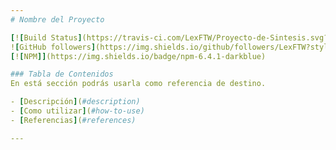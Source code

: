 ```yaml
---
# Nombre del Proyecto

[![Build Status](https://travis-ci.com/LexFTW/Proyecto-de-Sintesis.svg?token=MqDraeHyBKs8z6NLK61F&branch=master)](https://travis-ci.com/LexFTW/Proyecto-de-Sintesis)
![GitHub followers](https://img.shields.io/github/followers/LexFTW?style=social)
[![NPM]](https://img.shields.io/badge/npm-6.4.1-darkblue)

### Tabla de Contenidos
En está sección podrás usarla como referencia de destino.

- [Descripción](#description)
- [Como utilizar](#how-to-use)
- [Referencias](#references)

---
```

